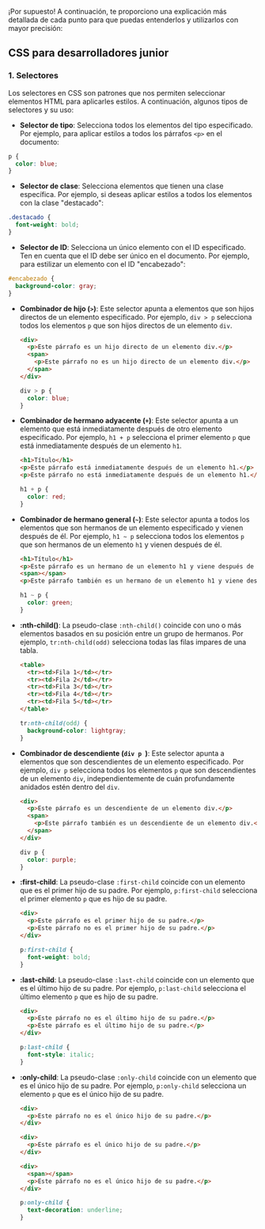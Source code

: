 ¡Por supuesto! A continuación, te proporciono una explicación más detallada de cada punto para que puedas entenderlos y utilizarlos con mayor precisión:

## CSS para desarrolladores junior

### 1. Selectores

Los selectores en CSS son patrones que nos permiten seleccionar elementos HTML para aplicarles estilos. A continuación, algunos tipos de selectores y su uso:

- **Selector de tipo**: Selecciona todos los elementos del tipo especificado. Por ejemplo, para aplicar estilos a todos los párrafos `<p>` en el documento:

```css
p {
  color: blue;
}
```

- **Selector de clase**: Selecciona elementos que tienen una clase específica. Por ejemplo, si deseas aplicar estilos a todos los elementos con la clase "destacado":

```css
.destacado {
  font-weight: bold;
}
```

- **Selector de ID**: Selecciona un único elemento con el ID especificado. Ten en cuenta que el ID debe ser único en el documento. Por ejemplo, para estilizar un elemento con el ID "encabezado":

```css
#encabezado {
  background-color: gray;
}
```

- **Combinador de hijo (`>`)**: Este selector apunta a elementos que son hijos directos de un elemento especificado. Por ejemplo, `div > p` selecciona todos los elementos `p` que son hijos directos de un elemento `div`.

  ```html
  <div>
    <p>Este párrafo es un hijo directo de un elemento div.</p>
    <span>
      <p>Este párrafo no es un hijo directo de un elemento div.</p>
    </span>
  </div>
  ```

  ```css
  div > p {
    color: blue;
  }
  ```

- **Combinador de hermano adyacente (`+`)**: Este selector apunta a un elemento que está inmediatamente después de otro elemento especificado. Por ejemplo, `h1 + p` selecciona el primer elemento `p` que está inmediatamente después de un elemento `h1`.

  ```html
  <h1>Título</h1>
  <p>Este párrafo está inmediatamente después de un elemento h1.</p>
  <p>Este párrafo no está inmediatamente después de un elemento h1.</p>
  ```

  ```css
  h1 + p {
    color: red;
  }
  ```

- **Combinador de hermano general (`~`)**: Este selector apunta a todos los elementos que son hermanos de un elemento especificado y vienen después de él. Por ejemplo, `h1 ~ p` selecciona todos los elementos `p` que son hermanos de un elemento `h1` y vienen después de él.

  ```html
  <h1>Título</h1>
  <p>Este párrafo es un hermano de un elemento h1 y viene después de él.</p>
  <span></span>
  <p>Este párrafo también es un hermano de un elemento h1 y viene después de él.</p>
  ```

  ```css
  h1 ~ p {
    color: green;
  }
  ```

- **:nth-child()**: La pseudo-clase `:nth-child()` coincide con uno o más elementos basados en su posición entre un grupo de hermanos. Por ejemplo, `tr:nth-child(odd)` selecciona todas las filas impares de una tabla.

  ```html
  <table>
    <tr><td>Fila 1</td></tr>
    <tr><td>Fila 2</td></tr>
    <tr><td>Fila 3</td></tr>
    <tr><td>Fila 4</td></tr>
    <tr><td>Fila 5</td></tr>
  </table>
  ```

  ```css
  tr:nth-child(odd) {
    background-color: lightgray;
  }
  ```


- **Combinador de descendiente (`div p `)**: Este selector apunta a elementos que son descendientes de un elemento especificado. Por ejemplo, `div p` selecciona todos los elementos `p` que son descendientes de un elemento `div`, independientemente de cuán profundamente anidados estén dentro del `div`.

  ```html
  <div>
    <p>Este párrafo es un descendiente de un elemento div.</p>
    <span>
      <p>Este párrafo también es un descendiente de un elemento div.</p>
    </span>
  </div>
  ```

  ```css
  div p {
    color: purple;
  }
  ```

- **:first-child**: La pseudo-clase `:first-child` coincide con un elemento que es el primer hijo de su padre. Por ejemplo, `p:first-child` selecciona el primer elemento `p` que es hijo de su padre.

  ```html
  <div>
    <p>Este párrafo es el primer hijo de su padre.</p>
    <p>Este párrafo no es el primer hijo de su padre.</p>
  </div>
  ```

  ```css
  p:first-child {
    font-weight: bold;
  }
  ```

- **:last-child**: La pseudo-clase `:last-child` coincide con un elemento que es el último hijo de su padre. Por ejemplo, `p:last-child` selecciona el último elemento `p` que es hijo de su padre.

  ```html
  <div>
    <p>Este párrafo no es el último hijo de su padre.</p>
    <p>Este párrafo es el último hijo de su padre.</p>
  </div>
  ```

  ```css
  p:last-child {
    font-style: italic;
  }
  ```

- **:only-child**: La pseudo-clase `:only-child` coincide con un elemento que es el único hijo de su padre. Por ejemplo, `p:only-child` selecciona un elemento `p` que es el único hijo de su padre.

  ```html
  <div>
    <p>Este párrafo no es el único hijo de su padre.</p>
  </div>
  
  <div>
    <p>Este párrafo es el único hijo de su padre.</p>
  </div>
  
  <div>
    <span></span>
    <p>Este párrafo no es el único hijo de su padre.</p>
  </div>
  ```

  ```css
  p:only-child {
    text-decoration: underline;
  }
  ```

